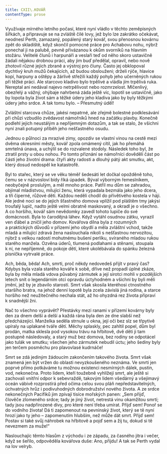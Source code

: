 ```yaml
---
title: CXII\.KOVÁŘ
contentType: prose
---
```


  

Využívaje mírného letního počasí, které nyní vládlo v těchto zeměpisných šířkách, a připravuje se na zvláště čilé lovy, jež bylo lze zakrátko očekávat, neodnesl Perth, zamazaný, popálený starý kovář, svou přenosnou kovárnu zpět do skladiště, když skončil pomocné práce pro Achabovu nohu, nýbrž ponechal ji na palubě, pevně přivázanou k okům svorníků na hlavním stožáru. Velitelé člunů i harpunáři a veslaři teď od něho skoro ustavičně žádali nějakou drobnou práci, aby jim buď předělal, opravil, nebo nově zhotovil různé jejich zbraně a výstroj pro čluny. Často jej obklopoval dychtivý kruh mužů čekajících, až budou obslouženi; drželi rýče, hlavice kopí, harpuny a oštěpy a žárlivě střežili každý pohyb jeho učerněných rukou při těžké práci. Ale starcovo kladivo bylo trpělivé a vládla jím trpělivá ruka. Nereptal ani nedával najevo netrpělivost nebo rozmrzelost. Mlčenlivý, obezřelý a vážný, ohýbaje nahrbená záda ještě víc, lopotil se ustavičně, jako by lopota byla život sám a těžké údery jeho kladiva jako by byly těžkými údery jeho srdce. A tak tomu bylo. – Přesmutný úděl!

Zvláštní starcova chůze, jakési nepatrné, ale zřejmě bolestné podklesávání při chůzi vzbudilo zvědavost námořníků hned na začátku plavby. Konečně podlehl jejich neustálým a nepříjemným dotazům, a tak se stalo, že všichni nyní znali potupný příběh jeho nešťastného osudu.

Jednou o půlnoci za mrazivé zimy, opozdiv se vlastní vinou na cestě mezi dvěma okresními městy, kovář zpola omámený cítil, jak ho přemáhá smrtelná únava, a uchýlil se do rozvalené stodoly. Následek toho byl, že ztratil prsty u obou nohou. Po tomto přiznání se námořníci dověděli část po části jeho životní drama: čtyři akty radosti a dlouhý pátý akt smutku, akt, který dosud nedospěl ke katastrofě.

Byl to stařec, který se ve věku téměř šedesáti let dočkal opožděně toho, čemu se v názvosloví bídy říká úpadek. Býval výborným řemeslníkem, neobyčejně proslulým, a měl mnoho práce. Patřil mu dům se zahradou, objímal mladistvou, milující ženu, která vypadala bezmála jako jeho dcera, a tři čiperné, růžové děti. Každou neděli chodil do přívětivého kostela v háji. Ale jedné noci se do jejich šťastného domova vplížil pod pláštěm tmy jakýsi troufalý lupič, nadto ještě velmi obratně maskovaný, a okradl je o všechno. A co horšího, kovář sám nevědomky zavedl tohoto lupiče do své domácnosti. Byla to čarodějná láhev. Když vytáhl osudnou zátku, vyrazil ven ďábel a zničil jeho domov. Kovářova dílna byla z rozumných a praktických důvodů v přízemí jeho obydlí a měla zvláštní vchod, takže mladá a milující zdravá žena naslouchala nikoli s nešťastnou nervozitou, nýbrž s velkou radostí mohutnému bušení perlíku, svíraného mladou rukou starého manžela. Ozvěna úderů, tlumená podlahami a stěnami, stoupala k ní, ne nepříjemně, do pokoje dětí, které ukolébávala do spánku železná písnička vytrvalé práce.

Ach, běda, běda! Ach, smrti, proč někdy nedovedeš přijít v pravý čas? Kdybys byla vzala starého kováře k sobě, dříve než propadl úplné zkáze, byla by měla mladá vdova půvabný zármutek a její sirotci mohli v pozdějších letech snít o legendárním otci opravdu úctyhodném a všichni by byli měli jmění, jež by je zbavilo starostí. Smrt však skosila kteréhosi ctnostného staršího bratra, na jehož denní lopotě byla zcela závislá jiná rodina, a starce horšího než neužitečného nechala stát, až ho ohyzdná rez života připraví k snadnější žni.

Nač to všechno vyprávět? Přestávky mezi ranami v přízemí kovárny byly den za dnem delší a delší a každá rána byla den ze dne slabší než předcházející. Manželka seděla strnule u okna, její oči bez slz se třpytivě upíraly na uplakané tváře dětí. Měchy splaskly, pec zahltil popel, dům byl prodán, matka sklesla pod vysokou trávu na hřbitově, dvě děti ji tam postupně následovaly, a starý muž bez domova, bez rodiny se odpotácel jako tulák ve smutku; všechen jeho zármutek nebudil úctu; jeho šediny byly jen terčem posměchu pro plavovlasé kudrnáče!

Smrt se zdá jediným žádoucím zakončením takového života. Smrt však znamená jen být vržen do oblasti nevyzkoušeného neznáma. Ve smrti jen poprvé přímo potkáváme tu možnou existenci nesmírných dálek, pustin, vod, nekonečna. Proto lidem, kteří toužebně vyhlížejí smrt, ale ještě si zachovali vnitřní odpor k sebevraždě, takovým lidem všedárný a všejímavý oceán vábivě rozprostírá před očima celou svou pláň nepředstavitelných, úchvatných hrůz i podivuhodných dobrodružství nového života. A ze srdce nekonečných Pacifiků jim zpívají tisíce mořských panen: „Sem přijď, člověče zlomeného srdce; tady je jiný život, netrestá vinu okamžitou smrtí; tady jsou nadpřirozené divy, pro které není třeba umírat. Přijď sem! Ponoř se do vodního života! Dá ti zapomenout na pevninský život, který se tě nyní hrozí jako ty jeho – zapomenutím hlubším, než může dát smrt. Přijď sem! Postav si také svůj náhrobek na hřbitově a pojď sem a žij tu, dokud si tě nevezmem za muže!“

Naslouchajíc těmto hlasům z východu i ze západu, za časného jitra i večer, když se šeřilo, odpověděla kovářova duše: Ano, přijdu! A tak se Perth vydal na lov velryb.
